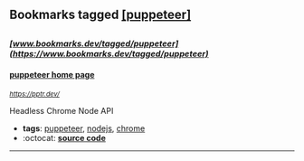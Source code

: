 ## Bookmarks tagged [[puppeteer]](https://www.bookmarks.dev?q=[puppeteer])

_<sup><sup>[www.bookmarks.dev/tagged/puppeteer](https://www.bookmarks.dev/tagged/puppeteer)</sup></sup>_
---
#### [puppeteer home page](https://pptr.dev/)
_<sup>https://pptr.dev/</sup>_

Headless Chrome Node API 
* **tags**: [puppeteer](../tagged/puppeteer.md), [nodejs](../tagged/nodejs.md), [chrome](../tagged/chrome.md)
* :octocat: **[source code](https://github.com/GoogleChrome/puppeteer)**
---
